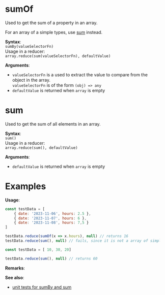 # sumOf
Used to get the sum of a property in an array.

For an array of a simple types, use
[sum](./sum.md#sum) instead.

**Syntax**:  
`sumBy(valueSelectorFn)`  
Usage in a reducer:  
`array.reduce(sum(valueSelectorFn), defaultValue)`

**Arguments**:  
- `valueSelectorFn` is a used to extract the value to compare from the object in the array.  
  `valueSelectorFn` is of the form `(obj) => any`
- `defaultValue` is returned when `array` is empty


# sum
Used to get the sum of all elements in an array.


**Syntax**:  
`sum()`  
Usage in a reducer:  
`array.reduce(sum(), defaultValue)`

**Arguments**:  
- `defaultValue` is returned when `array` is empty


# Examples

**Usage**:
```javascript
const testData = [
    { date: '2023-11-06', hours: 2.5 },
    { date: '2023-11-07', hours: 6 },
    { date: '2023-11-08', hours: 7,5 }
]

testData.reduce(sumOf(x => x.hours), null) // returns 16
testData.reduce(sum(), null) // fails, since it is not a array of simple types
```

```javascript
const testData = [ 10, 30, 20]

testData.reduce(sum(), null) // returns 60
```

**Remarks**:


**See also**:
- [unit tests for sumBy and sum](../tests/sum.tests.ts)
